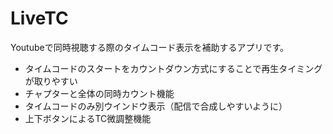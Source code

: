 # LiveTC
Youtubeで同時視聴する際のタイムコード表示を補助するアプリです。

- タイムコードのスタートをカウントダウン方式にすることで再生タイミングが取りやすい
- チャプターと全体の同時カウント機能
- タイムコードのみ別ウインドウ表示（配信で合成しやすいように）
- 上下ボタンによるTC微調整機能